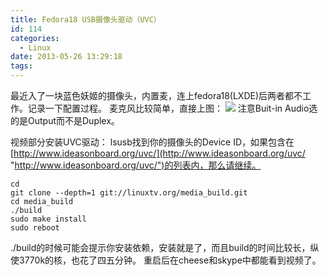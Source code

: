 ```yaml
---
title: Fedora18 USB摄像头驱动（UVC）
id: 114
categories:
  - Linux
date: 2013-05-26 13:29:18
tags:
---
```


最近入了一块蓝色妖姬的摄像头，内置麦，连上fedora18(LXDE)后两者都不工作。记录一下配置过程。
麦克风比较简单，直接上图：
![](//res.cloudinary.com/larry/image/upload/v1469546452/fedora18_uvc_rymmyl.png)
注意Buit-in Audio选的是Output而不是Duplex。

视频部分安装UVC驱动：
lsusb找到你的摄像头的Device ID，如果包含在[http://www.ideasonboard.org/uvc/](http://www.ideasonboard.org/uvc/ "http://www.ideasonboard.org/uvc/")的列表内，那么请继续。
```
cd
git clone --depth=1 git://linuxtv.org/media_build.git
cd media_build 
./build
sudo make install
sudo reboot
```
./build的时候可能会提示你安装依赖，安装就是了，而且build的时间比较长，纵使3770k的核，也花了四五分钟。
重启后在cheese和skype中都能看到视频了。
